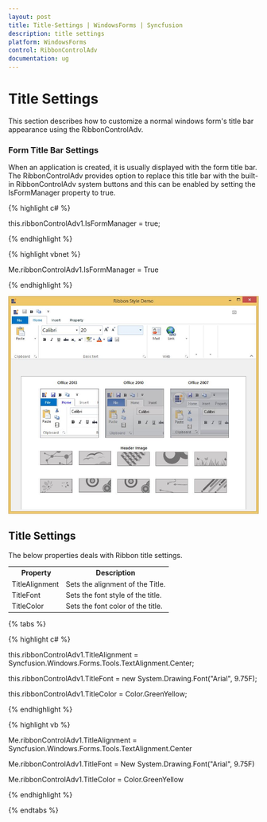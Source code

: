 ```yaml
---
layout: post
title: Title-Settings | WindowsForms | Syncfusion
description: title settings 
platform: WindowsForms
control: RibbonControlAdv 
documentation: ug
---
```


# Title Settings 

This section describes how to customize a normal windows form's title bar appearance using the RibbonControlAdv.

### Form Title Bar Settings

When an application is created, it is usually displayed with the form title bar. The RibbonControlAdv provides option to replace this title bar with the built-in RibbonControlAdv system buttons and this can be enabled by setting the IsFormManager property to true. 

{% highlight c# %}

this.ribbonControlAdv1.IsFormManager = true;

{% endhighlight %}

{% highlight vbnet %}

Me.ribbonControlAdv1.IsFormManager = True

{% endhighlight %}



![](Title-Settings_images/Title-Settings_img1.jpeg)



## Title Settings

The below properties deals with Ribbon title settings.

<table>
<tr>
<th>
 Property</th><th>
Description</th></tr>
<tr>
<td>
TitleAlignment</td><td>
Sets the alignment of the Title.</td></tr>
<tr>
<td>
TitleFont</td><td>
Sets the font style of the title.</td></tr>
<tr>
<td>
TitleColor</td><td>
Sets the font color of the title.</td></tr>
</table>

{% tabs %}

{% highlight c# %}

this.ribbonControlAdv1.TitleAlignment = Syncfusion.Windows.Forms.Tools.TextAlignment.Center;

this.ribbonControlAdv1.TitleFont = new System.Drawing.Font("Arial", 9.75F);

this.ribbonControlAdv1.TitleColor = Color.GreenYellow;

{% endhighlight %}

{% highlight vb %}

Me.ribbonControlAdv1.TitleAlignment = Syncfusion.Windows.Forms.Tools.TextAlignment.Center

Me.ribbonControlAdv1.TitleFont = New System.Drawing.Font("Arial", 9.75F)

Me.ribbonControlAdv1.TitleColor = Color.GreenYellow

{% endhighlight %}

{% endtabs %}
